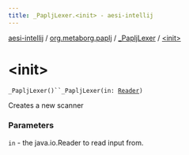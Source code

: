 ```yaml
---
title: _PapljLexer.<init> - aesi-intellij
---
```


[aesi-intellij](../../index.html) / [org.metaborg.paplj](../index.html) / [_PapljLexer](index.html) / [&lt;init&gt;](.)

# &lt;init&gt;

`_PapljLexer()``_PapljLexer(in: `[`Reader`](http://docs.oracle.com/javase/6/docs/api/java/io/Reader.html)`)`

Creates a new scanner

### Parameters

`in` - the java.io.Reader to read input from.